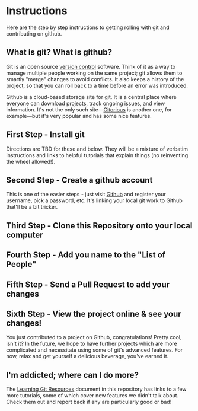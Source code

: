 # Instructions

Here are the step by step instructions to getting rolling with git and contributing on github.

## What is git? What is github?

Git is an open source [version control](https://en.wikipedia.org/wiki/Version_control) software. Think of it as a way to manage multiple people working on the same project; git allows them to smartly "merge" changes to avoid conflicts. It also keeps a history of the project, so that you can roll back to a time before an error was introduced.

Github is a cloud-based storage site for git. It is a central place where everyone can download projects, track ongoing issues, and view information. It's not the only such site—[Gitorious](https://gitorious.org/) is another one, for example—but it's very popular and has some nice features.

## First Step - Install git

Directions are TBD for these and below. They will be a mixture of verbatim instructions and links to helpful tutorials that explain things (no reinventing the wheel allowed!).

## Second Step - Create a github account

This is one of the easier steps - just visit [Github](https://github.com/) and register your username, pick a password, etc. It's linking your local git work to Github that'll be a bit tricker.

## Third Step - Clone this Repository onto your local computer

## Fourth Step - Add you name to the "List of People"

## Fifth Step - Send a Pull Request to add your changes

## Sixth Step - View the project online & see your changes!

You just contributed to a project on Github, congratulations! Pretty cool, isn't it? In the future, we hope to have further projects which are more complicated and necessitate using some of git's advanced features. For now, relax and get yourself a delicious beverage, you've earned it.

## I'm addicted; where can I do more?

The [Learning Git Resources](https://github.com/phette23/Codeyear-IG-Github-Project/blob/master/learn-git-resources.mdown) document in this repository has links to a few more tutorials, some of which cover new features we didn't talk about. Check them out and report back if any are particularly good or bad!
